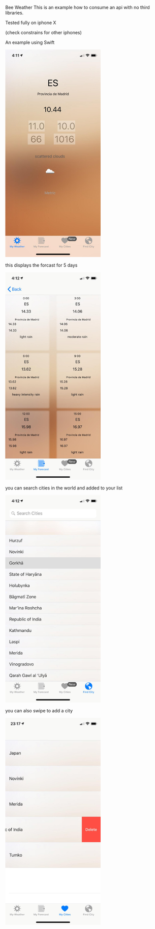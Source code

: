 Bee Weather
This is an example how to consume an api with no third libraries.

Tested fully on iphone X 

(check constrains for other iphones)

An example using Swift


<img src="main_wheather.jpeg"  width="300">



this displays the forcast for 5 days

<img src="main_forecast.jpeg" width="300">


you can search cities in the world and added to your list

<img src="search_city.jpeg" width="300">



you can also swipe to add a city


<img src="swipe_delete.jpeg" width="300">

